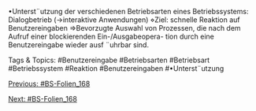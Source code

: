 •Unterst¨utzung der verschiedenen Betriebsarten eines Betriebssystems:
Dialogbetrieb (→interaktive Anwendungen)
⋄Ziel: schnelle Reaktion auf Benutzereingaben
⇒Bevorzugte Auswahl von Prozessen, die nach dem Aufruf einer blockierenden Ein-/Ausgabeopera-
tion durch eine Benutzereingabe wieder ausf ¨uhrbar sind.

   Tags & Topics:
   #Benutzereingabe
   #Betriebsarten
   #Betriebsart
   #Betriebssystem
   #Reaktion
   #Benutzereingaben
   #•Unterst¨utzung

[Previous: #BS-Folien_168](BS-Folien_168.md)

[Next: #BS-Folien_168](BS-Folien_168.md)